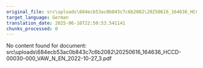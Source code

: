 ```yaml
---
original_file: src\uploads\684ecb53ac0b843c7c6b2082\20250616_164636_HCCD-00030-000_VAW_N_EN_2022-10-27_3.pdf
target_language: German
translation_date: 2025-06-16T22:50:53.541141
chunks_processed: 0
---
```


No content found for document: src\uploads\684ecb53ac0b843c7c6b2082\20250616_164636_HCCD-00030-000_VAW_N_EN_2022-10-27_3.pdf